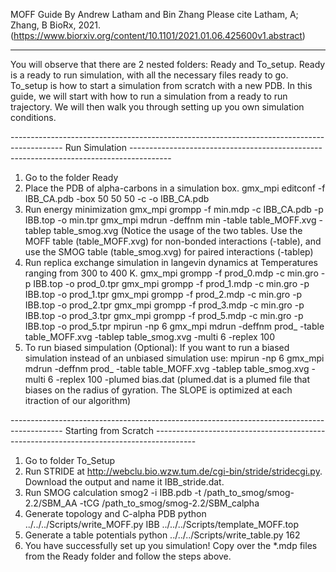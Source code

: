 MOFF Guide
By Andrew Latham and Bin Zhang
Please cite Latham, A; Zhang, B BioRx, 2021. (https://www.biorxiv.org/content/10.1101/2021.01.06.425600v1.abstract)

-------------------------------------------------------------------------------------------------------------------------------------------------------------------------------------------------------------
You will observe that there are 2 nested folders: Ready and To_setup. Ready is a ready to run simulation, with all the necessary files ready to go. To_setup is how to start a simulation from scratch with a new PDB.
In this guide, we will start with how to run a simulation from a ready to run trajectory. We will then walk you through setting up you own simulation conditions.

-------------------------------------------------------------------------------------------   Run Simulation         ----------------------------------------------------------------------------------------
1. Go to the folder Ready
2. Place the PDB of alpha-carbons in a simulation box.
	gmx_mpi editconf -f IBB_CA.pdb -box 50 50 50 -c -o IBB_CA.pdb
3. Run energy minimization
	gmx_mpi grompp -f min.mdp -c IBB_CA.pdb -p IBB.top -o min.tpr
	gmx_mpi mdrun -deffnm min -table table_MOFF.xvg -tablep table_smog.xvg
	(Notice the usage of the two tables. Use the MOFF table (table_MOFF.xvg) for non-bonded interactions (-table), and use the SMOG table (table_smog.xvg) for paired interactions (-tablep)
4. Run replica exchange simulation in langevin dynamics at Temperatures ranging from 300 to 400 K. 
	gmx_mpi grompp -f prod_0.mdp -c min.gro -p IBB.top -o prod_0.tpr
	gmx_mpi grompp -f prod_1.mdp -c min.gro -p IBB.top -o prod_1.tpr
	gmx_mpi grompp -f prod_2.mdp -c min.gro -p IBB.top -o prod_2.tpr
	gmx_mpi grompp -f prod_3.mdp -c min.gro -p IBB.top -o prod_3.tpr
	gmx_mpi grompp -f prod_5.mdp -c min.gro -p IBB.top -o prod_5.tpr
	mpirun -np 6 gmx_mpi mdrun -deffnm prod_ -table table_MOFF.xvg -tablep table_smog.xvg -multi 6 -replex 100
5.	To run biased simpulation (Optional):
	If you want to run a biased simulation instead of an unbiased simulation use:
	mpirun -np 6 gmx_mpi mdrun -deffnm prod_ -table table_MOFF.xvg -tablep table_smog.xvg -multi 6 -replex 100 -plumed bias.dat
	(plumed.dat is a plumed file that biases on the radius of gyration. The SLOPE is optimized at each itraction of our algorithm)


-------------------------------------------------------------------------------------------   Starting from Scratch        ----------------------------------------------------------------------------------------
1. Go to folder To_Setup
2. Run STRIDE at http://webclu.bio.wzw.tum.de/cgi-bin/stride/stridecgi.py. Download the output and name it IBB_stride.dat.
3. Run SMOG calculation
	smog2 -i IBB.pdb -t /path_to_smog/smog-2.2/SBM_AA -tCG /path_to_smog/smog-2.2/SBM_calpha
4. Generate topology and C-alpha PDB
	python ../../../Scripts/write_MOFF.py IBB ../../../Scripts/template_MOFF.top 
5. Generate a table potentials
	python ../../../Scripts/write_table.py 162
6. You have successfully set up you simulation! Copy over the *.mdp files from the Ready folder and follow the steps above.
